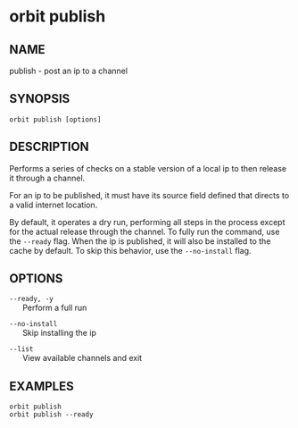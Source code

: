 # __orbit publish__

## __NAME__

publish - post an ip to a channel

## __SYNOPSIS__

```
orbit publish [options]
```

## __DESCRIPTION__

Performs a series of checks on a stable version of a local ip to then release it
through a channel.

For an ip to be published, it must have its source field defined that directs to
a valid internet location.

By default, it operates a dry run, performing all steps in the process except
for the actual release through the channel. To fully run the command, use the
`--ready` flag. When the ip is published, it will also be installed to the cache
by default. To skip this behavior, use the `--no-install` flag.

## __OPTIONS__

`--ready, -y`  
      Perform a full run

`--no-install`  
      Skip installing the ip

`--list`  
      View available channels and exit

## __EXAMPLES__

```
orbit publish
orbit publish --ready
```

